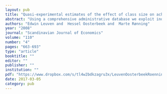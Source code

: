 ```yaml
---
layout: pub
title: "Quasi-experimental estimates of the effect of class size on achievement in Norway"
abstract: "Using a comprehensive administrative database we exploit independent quasi-experimental methods to estimate the effect of class size on student achievement in Norway. The first method is based on a maximum class size rule in the spirit Angrist and Lavy (1999). The second method exploits population variation as first proposed by Hoxby (2000). The results of both methods (and of variations on these methods) are very similar and cannot reject that the class size effect is equal to zero. The estimates are very precise; we can rule out effects as small as 1.5 percent of a standard deviation for a one student change in class size during three years in a row."
authors: "Edwin Leuven and  Hessel Oosterbeek and  Marte Rønning"
year: "2008"
journal: "Scandinavian Journal of Economics"
volume: "110"
number: "4"
pages: "663-693"
type: "article"
booktitle: ""
editor: ""
publisher: ""
institution: ""
pdf: "https://www.dropbox.com/s/tl4w2bdkzagru3x/LeuvenOosterbeekRoenning2008sje.pdf?dl=0"
date: 2017-03-05
category: pub
---
```

